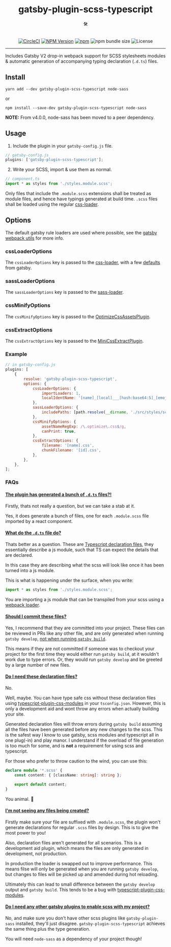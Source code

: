 <div align="center">
  <h1>gatsby-plugin-scss-typescript</h1>
  🛠️
</div>

<br />

<p align="center">
    <a href="https://circleci.com/gh/Debens/gatsby-plugin-scss-typescript"><img src="https://circleci.com/gh/Debens/gatsby-plugin-scss-typescript.svg?style=shield&circle-token=2d506be7c3ec07e440056881ce5c376f7618f214)" alt="CircleCI"/></a>
    <a href="https://www.npmjs.com/package/gatsby-plugin-scss-typescript"><img src="https://img.shields.io/npm/v/gatsby-plugin-scss-typescript.svg" alt="NPM Version" /></a>
    <a href="https://www.npmjs.com/package/gatsby-plugin-scss-typescript"><img src="https://img.shields.io/npm/dw/gatsby-plugin-scss-typescript.svg" alt="npm" /></a>
    <img src="https://img.shields.io/bundlephobia/min/gatsby-plugin-scss-typescript.svg" alt="npm bundle size" />
    <img src="https://img.shields.io/npm/l/gatsby-plugin-scss-typescript.svg" alt="License" />
</p>

<hr />

Includes Gatsby V2 drop-in webpack support for SCSS stylesheets modules & automatic generation of accompanying typing declaration (`.d.ts`) files.

## Install

`yarn add --dev gatsby-plugin-scss-typescript node-sass`

or

`npm install --save-dev gatsby-plugin-scss-typescript node-sass`

**NOTE:** From v4.0.0, node-sass has been moved to a peer dependency.

## Usage

1.  Include the plugin in your `gatsby-config.js` file.

```javascript
// gatsby-config.js
plugins: ['gatsby-plugin-scss-typescript'];
```

2.  Write your SCSS, import & use them as normal.

```javascript
// component.ts
import * as styles from './styles.module.scss';
```

Only files that include the `.module.scss` extensions shall be treated as module files, and hence have typings generated at build time. `.scss` files shall be loaded using the regular [css-loader](https://github.com/webpack-contrib/css-loader).

## Options

The default gatsby rule loaders are used where possible, see the [gatsby webpack utils](https://github.com/gatsbyjs/gatsby/blob/0deda7b5646b3eb8db1b1873faf13553311c4878/packages/gatsby/src/utils/webpack-utils.js) for more info.

### cssLoaderOptions

The `cssLoaderOptions` key is passed to the [css-loader](https://github.com/webpack-contrib/css-loader), with a few [defaults](https://github.com/gatsbyjs/gatsby/blob/0deda7b5646b3eb8db1b1873faf13553311c4878/packages/gatsby/src/utils/webpack-utils.js#L392-L403) from gatsby.

### sassLoaderOptions

The `sassLoaderOptions` key is passed to the [sass-loader](https://github.com/webpack-contrib/sass-loader).

### cssMinifyOptions

The `cssMinifyOptions` key is passed to the [OptimizeCssAssetsPlugin](https://github.com/NMFR/optimize-css-assets-webpack-plugin).

### cssExtractOptions

The `cssExtractOptions` key is passed to the [MiniCssExtractPlugin](https://github.com/gatsbyjs/gatsby/blob/0deda7b5646b3eb8db1b1873faf13553311c4878/packages/gatsby/src/utils/webpack-utils.js#L482-L487).

### Example

```javascript
// in gatsby-config.js
plugins: [
    {
        resolve: 'gatsby-plugin-scss-typescript',
        options: {
            cssLoaderOptions: {
                importLoaders: 1,
                localIdentName: '[name]_[local]___[hash:base64:5]_[emoji:1]',
            },
            sassLoaderOptions: {
                includePaths: [path.resolve(__dirname, './src/styles/scss')],
            },
            cssMinifyOptions: {
                assetNameRegExp: /\.optimize\.css$/g,
                canPrint: true,
            },
            cssExtractOptions: {
                filename: '[name].css',
                chunkFilename: '[id].css',
            },
        },
    },
];
```

### FAQs

#### <u>The plugin has generated a bunch of `.d.ts` files?!</u>

Firstly, thats not really a question, but we can take a stab at it.

Yes, it does generate a bunch of files, one for each `.module.scss` file imported by a react component.

#### <u>What do the `.d.ts` file do?</u>

Thats better as a question. These are [Typescript declaration files](https://microsoft.github.io/TypeScript-New-Handbook/chapters/type-declarations/), they essentially describe a js module, such that TS can expect the details that are declared.

In this case they are describing what the scss will look like once it has been turned into a js module. 

This is what is happening under the surface, when you write:

```ts
import * as styles from './styles.module.scss';
```

You are importing a js module that can be transpiled from your scss using a [webpack loader](https://webpack.js.org/loaders/).

#### <u>Should I commit these files?</u>

Yes, I recommend that they are committed into your project. These files can be reviewed in PRs like any other file, and are only generated when running `gatsby develop`, [not when running `gatsby build`](#no_files).

This means if they are not committed if someone was to checkout your project for the first time they would either run `gatsby build`, at it wouldn't work due to type errors. Or, they would run `gatsby develop` and be greeted by a large number of new files.

#### <u>Do I need these declaration files?</u>

No.

Well, maybe. You can have type safe css without these declaration files using [typescript-plugin-css-modules](https://github.com/mrmckeb/typescript-plugin-css-modules) in your `tsconfig.json`. However, this is only a development aid and wont throw any errors when actually building your site.

Generated declaration files will throw errors during `gatsby build` assuming all the files have been generated before any new changes to the scss. This is the safest way I know to use gatsby, scss modules and typescript all in one plug(-in) and play manor. I understand if the overload of file generation is too much for some, and is **not** a requirement for using scss and typescript.

For those who prefer to throw caution to the wind, you can use this:

```ts
declare module '*.scss' {
    const content: { [className: string]: string };

    export default content;
}
```

You animal. 🦁


#### <u>I'm not seeing any files being created?</u><a name="no_files"></a>

Firstly make sure your file are suffixed with `.module.scss`, the plugin won't generate declarations for regular `.scss` files by design. This is to give the most power to you!

Also, declaration files aren't generated for all scenarios. This is a development aid plugin, which means the files are only generated in development, not production. 

In production the loader is swapped out to improve performance. This means filse will only be generated when you are running `gatsby develop`, but changes to files will be picked up and amended during hot reloading.

Ultimately this can lead to small difference between the `gatsby develop` output and `gatsby build`. This tends to be a bug with [typescript-plugin-css-modules](https://github.com/mrmckeb/typescript-plugin-css-modules).

#### <u>Do I need any other gatsby plugins to enable scss with my project?</u>

No, and make sure you don't have other scss plugins like `gatsby-plugin-sass` installed, they'll just disagree. `gatsby-plugin-scss-typescript` achieves the same thing plus the type generation.

You will need `node-sass` as a dependency of your project though!